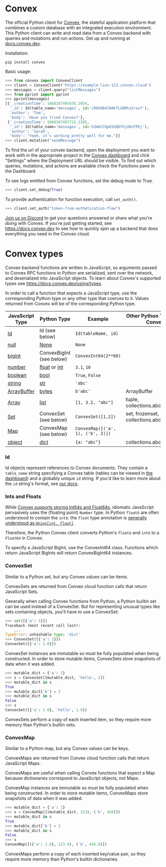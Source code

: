 # Convex

The official Python client for [Convex](https://convex.dev/), the stateful
application platform that combines a custom database with an integrated
execution environment. This Python client can write and read data from a Convex
backend with queries and mutations and run actions. Get up and running at
[docs.convex.dev](https://docs.convex.dev/introduction/).

Installation:

    pip install convex

Basic usage:

```python
>>> from convex import ConvexClient
>>> client = ConvexClient('https://example-lion-123.convex.cloud')
>>> messages = client.query("listMessages")
>>> from pprint import pprint
>>> pprint(messages)
[{'_creationTime': 1668107495676.2854,
  '_id': Id(table_name='messages', id='c09S884lW4kTLdQMtu2ravf'),
  'author': 'Tom',
  'body': 'Have you tried Convex?'},
 {'_creationTime': 1668107497732.2295,
  '_id': Id(table_name='messages', id='G3m0cCQp65GQDfUjUDnTPEj'),
  'author': 'Sarah',
  'body': "Yeah, it's working pretty well for me."}]
>>> client.mutation("sendMessage")
```

To find the url of your convex backend, open the deployment you want to work
with in the appropriate project in the
[Convex dashboard](https://dashboard.convex.dev) and click "Settings" where the
Deployment URL should be visible. To find out which queries, mutations, and
actions are available check the Functions pane in the Dashboard

To see logs emitted from Convex functions, set the debug mode to True.

```python
>>> client.set_debug(True)
```

To provide authentication for function execution, call `set_auth()`.

```python
>>> client.set_auth("token-from-authetication-flow")
```

[Join us on Discord](https://www.convex.dev/community) to get your questions
answered or share what you're doing with Convex. If you're just getting started,
see https://docs.convex.dev to see how to quickly spin up a backend that does
everything you need in the Convex cloud.

# Convex types

Convex backend functions are written in JavaScript, so arguments passed to
Convex RPC functions in Python are serialized, sent over the network, and
deserialized into JavaScript objects. To learn about Convex's supported types
see https://docs.convex.dev/using/types.

In order to call a function that expects a JavaScript type, use the
corresponding Python type or any other type that coerces to it. Values returned
from Convex will be of the corresponding Python type.

| JavaScript Type                                                                                             | Python Type                                                                                                                    | Example                           | Other Python Types that Convert     |
| ----------------------------------------------------------------------------------------------------------- | ------------------------------------------------------------------------------------------------------------------------------ | --------------------------------- | ----------------------------------- |
| [Id](/api/classes/values.GenericId)                                                                         | Id (see below)                                                                                                                 | `Id(tableName, id)`               |                                     |
| [null](https://developer.mozilla.org/en-US/docs/Web/JavaScript/Data_structures#null_type)                   | [None](https://docs.python.org/3/library/stdtypes.html#the-null-object)                                                        | `None`                            |                                     |
| [bigint](https://developer.mozilla.org/en-US/docs/Web/JavaScript/Data_structures#bigint_type)               | ConvexBigInt (see below)                                                                                                       | `ConvexInt64(2**60)`              |                                     |
| [number](https://developer.mozilla.org/en-US/docs/Web/JavaScript/Data_structures#number_type)               | [float](https://docs.python.org/3/library/functions.html#float) or [int](https://docs.python.org/3/library/functions.html#int) | `3.1`, `10`                       |                                     |
| [boolean](https://developer.mozilla.org/en-US/docs/Web/JavaScript/Data_structures#boolean_type)             | [bool](https://docs.python.org/3/library/functions.html#bool)                                                                  | `True`, `False`                   |                                     |
| [string](https://developer.mozilla.org/en-US/docs/Web/JavaScript/Data_structures#string_type)               | [str](https://docs.python.org/3/library/stdtypes.html#str)                                                                     | `'abc'`                           |                                     |
| [ArrayBuffer](https://developer.mozilla.org/en-US/docs/Web/JavaScript/Reference/Global_Objects/ArrayBuffer) | [bytes](https://docs.python.org/3/library/stdtypes.html#bytes)                                                                 | `b'abc'`                          | ArrayBuffer                         |
| [Array](https://developer.mozilla.org/en-US/docs/Web/JavaScript/Reference/Global_Objects/Array)             | [list](https://docs.python.org/3/library/stdtypes.html#list)                                                                   | `[1, 3.2, "abc"]`                 | tuple, collections.abc.Sequence     |
| [Set](https://developer.mozilla.org/en-US/docs/Web/JavaScript/Reference/Global_Objects/Set)                 | ConvexSet (see below)                                                                                                          | `ConvexSet([1,2])`                | set, frozenset, collections.abc.Set |
| [Map](https://developer.mozilla.org/en-US/docs/Web/JavaScript/Reference/Global_Objects/Map)                 | ConvexMap (see below)                                                                                                          | `ConvexMap([('a', 1), ('b', 2)])` |                                     |
| [object](https://developer.mozilla.org/en-US/docs/Web/JavaScript/Data_structures#objects)                   | [dict](https://docs.python.org/3/library/stdtypes.html#dict)                                                                   | `{a: "abc"}`                      | collections.abc.Mapping             |

### Id

Id objects represent references to Convex documents. They contain a `table_name`
string specifying a Convex table (tables can be viewed in
[the dashboard](https://dashboard.convex.dev)) and a globably unique `id`
string. If you'd like to learn more about the `id` string's format, see
[our docs](https://docs.convex.dev/api/classes/values.GenericId).

### Ints and Floats

While
[Convex supports storing Int64s and Float64s](https://docs.convex.dev/using/types#convex-types),
idiomatic JavaScript pervasively uses the (floating point) `Number` type. In
Python `float`s are often understood to contain the `int`s: the `float` type
annotation is
[generally understood as `Union[int, float]`](https://peps.python.org/pep-0484/#the-numeric-tower).

Therefore, the Python Convex client converts Python's `float`s and `int`s to a
`Float64` in Convex.

To specify a JavaScript BigInt, use the ConvexInt64 class. Functions which
return JavaScript BigInts will return ConvexBigInt64 instances.

### ConvexSet

Similar to a Python set, but any Convex values can be items.

ConvexSets are returned from Convex cloud function calls that return JavaScript
Sets.

Generally when calling Convex functions from Python, a Python builtin set can be
used instead of a ConvexSet. But for representing unusual types like sets
containing objects, you'll have to use a ConvexSet:

```python
>>> set([{'a': 1}])
Traceback (most recent call last):
    ...
TypeError: unhashable type: 'dict'
>>> ConvexSet([{'a': 1}])
ConvexSet([{'a': 1.0}])
```

ConvexSet instances are immutable so must be fully populated when being
constructed. In order to store mutable items, ConvexSets store snapshots of data
when it was added.

```python
>>> mutable_dict = {'a': 1}
>>> s = ConvexSet([mutable_dict, 'hello', 1])
>>> mutable_dict in s
True
>>> mutable_dict['b'] = 2
>>> mutable_dict in s
False
>>> s
ConvexSet([{'a': 1.0}, 'hello', 1.0])
```

ConvexSets perform a copy of each inserted item, so they require more memory
than Python's builtin sets.

### ConvexMap

Similar to a Python map, but any Convex values can be keys.

ConvexMaps are returned from Convex cloud function calls that return JavaScript
Maps.

ConvexMaps are useful when calling Convex functions that expect a Map because
dictionaries correspond to JavaScript objects, not Maps.

ConvexMap instances are immutable so must be fully populated when being
constructed. In order to store mutable items, ConvexMaps store snapshots of data
when it was added.

```python
>>> mutable_dict = {'a': 1}
>>> s = ConvexMap([(mutable_dict, 123), ('b', 456)])
>>> mutable_dict in s
True
>>> mutable_dict['b'] = 2
>>> mutable_dict in s
False
>>> s
ConvexMap([({'a': 1.0}, 123.0), ('b', 456.0)])
```

ConvexMaps perform a copy of each inserted key/value pair, so they require more
memory than Python's builtin dictionaries.
